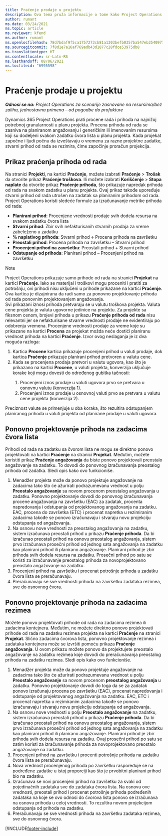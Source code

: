 ```yaml
---
title: Praćenje prodaje u projektu
description: Ova tema pruža informacije o tome kako Project Operations prati napredak u odnosu na prihode od rada na projektu.
author: rumant
ms.date: 03/24/2021
ms.topic: article
ms.reviewer: kfend
ms.author: rumant
ms.openlocfilehash: 78d7bdaf9f5ca1757273cb81a1303befb0357ba547eb354097786fc3c38962b9
ms.sourcegitcommit: 7f8d1e7a16af769adb43d1877c28fdce53975db8
ms.translationtype: HT
ms.contentlocale: sr-Latn-RS
ms.lasthandoff: 08/06/2021
ms.locfileid: "6995598"
---
```

# <a name="project-sales-tracking"></a>Praćenje prodaje u projektu

_**Odnosi se na:** Project Operations za scenarije zasnovane na resursima/bez zaliha, jednostavna primena – od pogodbe do profakture_

Dynamics 365 Project Operations prati procene rada i prihoda na najnižoj potrebnoj granularnosti u planu projekta. Procena prihoda od rada se zasniva na planiranom angažovanju i generičkim ili imenovanim resursima koji su dodeljeni svakom zadatku čvora lista u planu projekta. Kada projekat započne i ljudi počnu da izveštavaju o vremenu za razne projektne zadatke, stvarni prihod od rada se rezimira, čime započinje proračun projekcija.

## <a name="labor-revenue-tracking-view"></a>Prikaz praćenja prihoda od rada

Na stranici **Projekti**, na kartici **Praćenje**, možete izabrati **Praćenje** > **Trošak** da otvorite prikaz **Praćenje troškova**. Ili možete izabrati **Korišćenje** > **Stopa naplate** da otvorite prikaz **Praćenje prihoda**, što prikazuje napredak prihoda od rada na svakom zadatku u planu projekta. Ovaj prikaz takođe upoređuje stvarni prihod od rada utrošen na zadatak sa planiranim prihodom od rada. Project Operations koristi sledeće formule za izračunavanje metrike prihoda od rada:

- **Planirani prihod**: Procenjene vrednosti prodaje svih dodela resursa na svakom zadatku čvora lista
- **Stvarni prihod**: Zbir svih nefakturisanih stvarnih prodaja za vreme zabeleženo u zadatku
- **% naplativog prihoda**: Stvarni prihod ÷ Procena prihoda na završetku
- **Preostali prihod**: Procena prihoda na završetku – Stvarni prihod
- **Procenjeni prihod na završetku**: Preostali prihod + Stvarni prihod
- **Odstupanje od prihoda**: Planirani prihod – Procenjeni prihod na završetku


> [!NOTE]
> Project Operations prikazuje samo prihode od rada na stranici **Projekat** na kartici **Praćenje**. Iako se materijal i troškovi mogu proceniti i pratiti za potrošnju, ovi prihodi nisu uključeni u prihode prikazane na kartici **Praćenje**. Ova kartica je dizajnirana da radi samo za ponovno projektovanje prihoda od rada ponovnim projektovanjem angažovanja.  
> Svi prikazani iznosi prihoda pretvaraju se u valutu troškova projekta. Valuta cene projekta je valuta ugovorne jedinice na projektu. Za projekte sa fiksnom cenom, brojevi prihoda u prikazu **Praćenje prihoda od rada** nisu relevantni jer se nefakturisane stvarne vrednosti prodaje ne evidentiraju po odobrenju vremena.
> Procenjene vrednosti prodaje za vreme koje su prikazane na kartici **Procena** za projekat možda neće dostići planiranu vrednost prihoda na kartici **Praćenje**. Izvor ovog neslaganja je iz dva moguća razloga:
><ol>
   ><li> Kartica <b>Procene</b> kartica prikazuje procenjeni prihod u valuti prodaje, dok kartica <b>Praćenje</b> prikazuje planirani prihod pretvoren u valutu cene. </li>
   ><li> Kada se procenjena prodaja pretvori u valutu ugovora, kao što je prikazano na kartici <b>Procene</b>, u valuti projekta, konverzija uključuje korake koji mogu dovesti do određenog gubitka tačnosti: </li>
><ol>
><li> Procenjeni iznos prodaje u valuti ugovora prvo se pretvara u osnovnu valutu (konverzija 1).</li>
><li> Procenjeni iznos prodaje u osnovnoj valuti prvo se pretvara u valutu cene projekta (konverzija 2). </li>
></ol>
></ol>
> Preciznost valute se primenjuje u oba koraka, što rezultira odstupanjem planiranog prihoda u valuti projekta od planirane prodaje u valuti ugovora.
   

## <a name="reprojecting-revenues-on-leaf-node-tasks"></a>Ponovno projektovanje prihoda na zadacima čvora lista

Prihodi od rada na zadatku sa čvorom lista ne mogu se direktno ponovo projektovati na kartici **Praćenje** na stranici **Projekat**. Međutim, možete koristiti prikaz **Praćenje angažovanja** da biste ponovo projektovali preostalo angažovanje na zadatku. To dovodi do ponovnog izračunavanja preostalog prihoda od zadatka. Sledi opis kako ovo funkcioniše.

1. Menadžer projekta može da ponovo projektuje angažovanje na zadacima tako što će ažurirati podrazumevanu vrednost u polju **Preostalo angažovanje** sa novom procenom preostalog angažovanja u zadatku. Ponovno projektovanje dovodi do ponovnog izračunavanja procene angažovanja na završetku (EAC) za zadatak, procenta napredovanja i odstupanja od projektovanog angažovanja na zadatku. EAC, procena do završetka (ETC) i procenat napretka u rezimiranim zadacima takođe se ponovo izračunavaju i stvaraju novu projekciju odstupanja od angažovanja.
2. Na osnovu nove vrednosti za preostalog angažovanja na zadatku, sistem izračunava preostali prihod u prikazu **Praćenje prihoda**. Da bi izračunao preostali prihod na osnovu preostalog angažovanja, sistem prvo izračunava prosečni prihod od jednog sata angažovanja na zadatku kao planirani prihod ili planirano angažovanje. Planirani prihod je zbir prihoda svih dodela resursa na zadatku. Prosečni prihod po satu se koristi za izračunavanje preostalog prihoda za novoprojektovano preostalo angažovanje na zadatku.
3. Procenjeni prihod na završetku i procenat potrošnje prihoda u zadatku čvora lista se preračunavaju.
4. Preračunavaju se sve vrednosti prihoda na završetku zadataka rezimea, sve do osnovnog čvora.

## <a name="reprojecting-revenues-on-summary-tasks"></a>Ponovno projektovanje prihoda na zadacima rezimea

Možete ponovo projektovati prihode od rada na zadacima rezimea ili zadacima kontejnera. Međutim, ne možete direktno ponovo projektovati prihode od rada na zadatku rezimea projekta na kartici **Praćenje** na stranici **Projekat**. Slično zadacima čvorova lista, ponovno projektovanje rezimea i zadataka kontejnera može se izvršiti pomoću prikaza **Praćenje angažovanja**. U ovom prikazu možete ponovo da projektujete preostalo angažovanje na zadatku rezimea koje dovodi do preračunavanja preostalog prihoda na zadatku rezimea. Sledi opis kako ovo funkcioniše.

1. Menadžer projekta može da ponovo projektuje angažovanje na zadacima tako što će ažurirati podrazumevanu vrednost u polju **Preostalo angažovanje** sa novom procenom **preostalog angažovanja** u zadatku. Ponovno projektovanje dovodi do toga da se za zadatak ponovo izračunaju procena po završetku (EAC), procenat napredovanja i odstupanje od projektovanog angažovanja na zadatku. EAC, ETC i procenat napretka u rezimiranim zadacima takođe se ponovo izračunavaju i stvaraju novu projekciju odstupanja od angažovanja.
2. Na osnovu nove vrednosti u polju **Preostalo angažovanje** na zadatku, sistem izračunava preostali prihod u prikazu **Praćenje prihoda**. Da bi izračunao preostali prihod na osnovu preostalog angažovanja, sistem prvo izračunava prosečni prihod od jednog sata angažovanja na zadatku kao planirani prihod ili planirano angažovanje. Planirani prihod je zbir prihoda svih dodela resursa na zadatku. Ovaj prosečni prihod po satu se zatim koristi za izračunavanje prihoda za novoprojektovano preostalo angažovanje na zadatku.
3. Procenjeni prihod na završetku i procenti potrošnje prihoda na zadatku čvora lista se preračunavaju.
4. Nova vrednost procenjenog prihoda po završetku raspoređuje se na podređene zadatke u istoj proporciji kao što je prvobitni planirani prihod bio na zadatku.
5. Izračunava se novi procenjeni prihod na završetku za svaki od pojedinačnih zadataka sve do zadataka čvora lista. Na osnovu ove vrednosti, preostali prihod i procenat potrošnje prihoda podređenih zadataka na koje se ovo odnosi do čvorova lista ponovo se izračunava na osnovu prihoda u celoj vrednosti. To rezultira novom projekcijom odstupanja od prihoda na zadatku. 
6. Preračunavaju se sve vrednosti prihoda na završetku zadataka rezimea, sve do osnovnog čvora.


[!INCLUDE[footer-include](../includes/footer-banner.md)]

